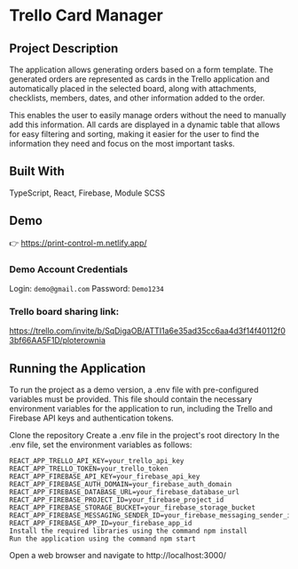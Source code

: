 # Trello Card Manager

## Project Description
The application allows generating orders based on a form template. The generated orders are represented as cards in the Trello application and automatically placed in the selected board, along with attachments, checklists, members, dates, and other information added to the order.

This enables the user to easily manage orders without the need to manually add this information. All cards are displayed in a dynamic table that allows for easy filtering and sorting, making it easier for the user to find the information they need and focus on the most important tasks.

## Built With
TypeScript,
React,
Firebase,
Module SCSS

## Demo
👉  https://print-control-m.netlify.app/

### Demo Account Credentials
Login:  `demo@gmail.com`
Password:  `Demo1234` 

### Trello board sharing link:
https://trello.com/invite/b/SqDigaOB/ATTI1a6e35ad35cc6aa4d3f14f40112f03bf66AA5F1D/ploterownia

## Running the Application
To run the project as a demo version, a .env file with pre-configured variables must be provided. 
This file should contain the necessary environment variables for the application to run, including the Trello and Firebase API keys and authentication tokens.

Clone the repository
Create a .env file in the project's root directory
In the .env file, set the environment variables as follows:
```
REACT_APP_TRELLO_API_KEY=your_trello_api_key
REACT_APP_TRELLO_TOKEN=your_trello_token
REACT_APP_FIREBASE_API_KEY=your_firebase_api_key
REACT_APP_FIREBASE_AUTH_DOMAIN=your_firebase_auth_domain
REACT_APP_FIREBASE_DATABASE_URL=your_firebase_database_url
REACT_APP_FIREBASE_PROJECT_ID=your_firebase_project_id
REACT_APP_FIREBASE_STORAGE_BUCKET=your_firebase_storage_bucket
REACT_APP_FIREBASE_MESSAGING_SENDER_ID=your_firebase_messaging_sender_id
REACT_APP_FIREBASE_APP_ID=your_firebase_app_id
Install the required libraries using the command npm install
Run the application using the command npm start
```
Open a web browser and navigate to http://localhost:3000/

